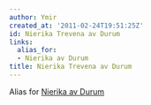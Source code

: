 ```yaml
---
author: Ymir
created_at: '2011-02-24T19:51:25Z'
id: Nierika Trevena av Durum
links:
  alias_for:
  - Nierika av Durum
title: Nierika Trevena av Durum
---
```


Alias for [Nierika av Durum]

  [Nierika av Durum]: Nierika_av_Durum